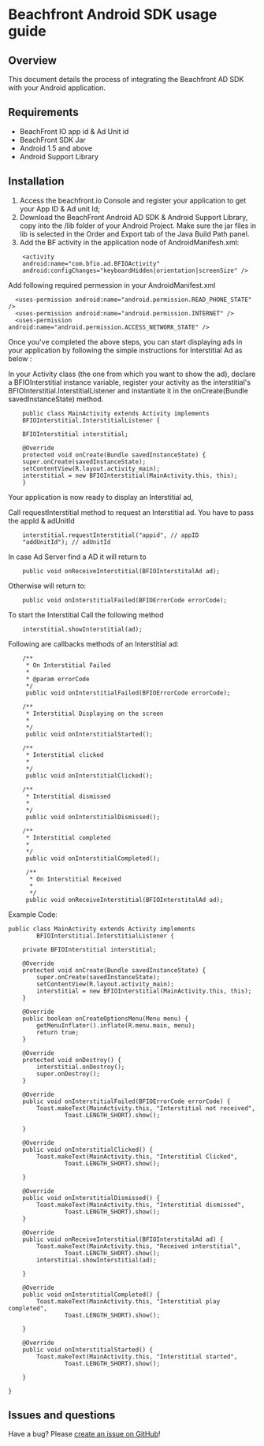 # Beachfront Android SDK usage guide

## Overview
This document details the process of integrating the Beachfront AD SDK with your Android application. 

## Requirements

* BeachFront IO app id & Ad Unit id
* BeachFront SDK Jar
* Android 1.5 and above
* Android Support Library

## Installation
1. Access the beachfront.io Console and register your application to get your App ID & Ad unit Id;
2. Download the BeachFront Android AD SDK & Android Support Library, copy into the /lib folder of your Android Project. Make sure the jar files in lib is selected in the Order and Export tab of the Java Build Path panel.
3. Add the BF activity in the application node of AndroidManifesh.xml:

```
	<activity
	android:name="com.bfio.ad.BFIOActivity"
	android:configChanges="keyboardHidden|orientation|screenSize" />
```

   Add following required permession in your AndroidManifest.xml

```
  <uses-permission android:name="android.permission.READ_PHONE_STATE" />
  <uses-permission android:name="android.permission.INTERNET" />
  <uses-permission android:name="android.permission.ACCESS_NETWORK_STATE" />  
```

Once you've completed the above steps, you can start displaying ads in your application by following the simple instructions for Interstitial Ad as below :

In your Activity class (the one from which you want to show the ad), declare a BFIOInterstitial instance variable, register your activity as the interstitial's BFIOInterstitial.InterstitialListener and instantiate it in the onCreate(Bundle savedInstanceState) method.

```
	public class MainActivity extends Activity implements
	BFIOInterstitial.InterstitialListener {

	BFIOInterstitial interstitial;

	@Override
	protected void onCreate(Bundle savedInstanceState) {
	super.onCreate(savedInstanceState);
	setContentView(R.layout.activity_main);
	interstitial = new BFIOInterstitial(MainActivity.this, this);
	}
```

Your application is now ready to display an Interstitial ad, 

Call requestInterstitial method to request an Interstitial ad. You have to pass the appId & adUnitId

```
	interstitial.requestInterstitial("appid", // appID
	"addUnitId"); // adUnitId
```

In case Ad Server find a AD it will return to 
```
	public void onReceiveInterstitial(BFIOInterstitalAd ad);
```

Otherwise will return to:
```
	public void onInterstitialFailed(BFIOErrorCode errorCode);
```

To start the Interstitial Call the following method 
```
	interstitial.showInterstitial(ad);
```

Following are callbacks methods of an Interstitial ad:

```
	/**
	 * On Interstitial Failed
	 * 
	 * @param errorCode
	 */
	 public void onInterstitialFailed(BFIOErrorCode errorCode);

	/**
	 * Interstitial Displaying on the screen
	 * 
	 */
	 public void onInterstitialStarted();

	/**
	 * Interstitial clicked
	 * 
	 */
	 public void onInterstitialClicked();

	/**
	 * Interstitial dismissed
	 * 
	 */
	 public void onInterstitialDismissed();

	/**
	 * Interstitial completed
	 * 
	 */
	 public void onInterstitialCompleted();

	 /**
	  * On Interstitial Received
	  * 
	  */
	 public void onReceiveInterstitial(BFIOInterstitalAd ad);
```

Example Code:
```
public class MainActivity extends Activity implements
		BFIOInterstitial.InterstitialListener {

	private BFIOInterstitial interstitial;

	@Override
	protected void onCreate(Bundle savedInstanceState) {
		super.onCreate(savedInstanceState);
		setContentView(R.layout.activity_main);
		interstitial = new BFIOInterstitial(MainActivity.this, this);
	}

	@Override
	public boolean onCreateOptionsMenu(Menu menu) {
		getMenuInflater().inflate(R.menu.main, menu);
		return true;
	}

	@Override
	protected void onDestroy() {
		interstitial.onDestroy();
		super.onDestroy();
	}

	@Override
	public void onInterstitialFailed(BFIOErrorCode errorCode) {
		Toast.makeText(MainActivity.this, "Interstitial not received",
				Toast.LENGTH_SHORT).show();

	}

	@Override
	public void onInterstitialClicked() {
		Toast.makeText(MainActivity.this, "Interstitial Clicked",
				Toast.LENGTH_SHORT).show();

	}

	@Override
	public void onInterstitialDismissed() {
		Toast.makeText(MainActivity.this, "Interstitial dismissed",
				Toast.LENGTH_SHORT).show();
	}

	@Override
	public void onReceiveInterstitial(BFIOInterstitalAd ad) {
		Toast.makeText(MainActivity.this, "Received interstitial",
				Toast.LENGTH_SHORT).show();
		interstitial.showInterstitial(ad);

	}

	@Override
	public void onInterstitialCompleted() {
		Toast.makeText(MainActivity.this, "Interstitial play completed",
				Toast.LENGTH_SHORT).show();

	}

	@Override
	public void onInterstitialStarted() {
		Toast.makeText(MainActivity.this, "Interstitial started",
				Toast.LENGTH_SHORT).show();

	}

}

```


## Issues and questions

Have a bug? Please [create an issue on GitHub](https://github.com/beachfront/beachfront-io-android-sdk/issues)!



